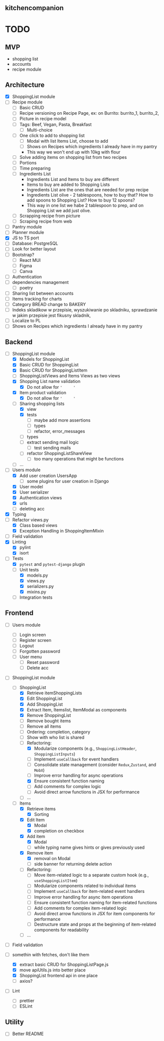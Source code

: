 ## kitchencompanion

# TODO

## MVP

- shopping list
- accounts
- recipe module

## Architecture

- [x] ShoppingList module
- [ ] Recipe module
  - [ ] Basic CRUD
  - [ ] Recipe versioning on Recipe Page, ex: on Burrito: burrito_1, burrito_2,
  - [ ] Picture in recipe model
  - [ ] Tags: Beef, Vegan, Pasta, Breakfast
    - [ ] Multi-choice
  - [ ] One click to add to shopping list
    - [ ] Modal with list Items List, choose to add
    - [ ] Shows on Recipes which ingredients I already have in my pantry
    - This way we won't end up with 10kg with flour
  - [ ] Solve adding items on shopping list from two recipes
  - [ ] Portions
  - [ ] Time preparing
  - [ ] Ingredients List
    - Ingredients List and Items to buy are different
    - Items to buy are added to Shopping Lists
    - Ingredients List are the ones that are needed for prep recipe
    - Ingredients List olive - 2 tablespoons, how to buy that? How to add spoons to Shopping List? How to buy 12 spoons?
    - This way in one list we habe 2 tablespoon to prep, and on Shopping List we add just olive.
  - [ ] Scrapping recipe from picture
  - [ ] Scraping recipe from web
- [ ] Pantry module
- [ ] Planner module
- [x] JS to TS port
- [ ] Database: PostgreSQL
- [ ] Look for better layout
- [ ] Bootstrap?
  - [ ] React MUI
  - [ ] Figma
  - [ ] Canva
- [ ] Authentication
- [ ] dependencies management
  - [ ] poetry
- [ ] Sharing list between accounts
- [ ] Items tracking for charts
- [ ] Category BREAD change to BAKERY
- [ ] Indeks skladikow w przepisie, wyszukiwanie po skladniku, sprawdzanie w jakim przepisie jest fikusny skladnik,
- [ ] Localize to PL
- [ ] Shows on Recipes which ingredients I already have in my pantry

## Backend

- [ ] ShoppingList module
  - [x] Models for ShoppingList
  - [x] Basic CRUD for ShoppingList
  - [x] Basic CRUD for ShoppingListItem
  - [ ] ShoppingListViews and Items Views as two views
  - [x] Shopping List name validation
    - [x] Do not allow for `'     '`
  - [x] Item product validation
    - [x] Do not allow for `'     '`
  - [ ] Sharing shopping lists
    - [x] view
    - [x] tests
      - [ ] maybe add more assertions
      - [ ] types
      - [ ] refactor, error_messages
    - [ ] types
    - [ ] extract sending mail logic
      - [ ] test sending mails
    - [ ] refactor ShoppingListShareView
      - [ ] too many operations that might be functions
  - [ ] ...
- [ ] Users module
  - [x] Add user creation UsersApp
    - [ ] some plugins for user creation in Django
  - [x] User model
  - [x] User serializer
  - [x] Authentication views
  - [x] urls
  - [ ] deleting acc
- [x] Typing
- [ ] Refactor views.py
  - [x] Class based views
  - [x] Exception Handling in ShoppingItemMixin
- [ ] Field validation
- [x] Linting
  - [x] pylint
  - [x] isort
- [ ] Tests
  - [x] `pytest` and `pytest-django` plugin
  - [ ] Unit tests
    - [x] models.py
    - [x] views.py
    - [x] serializers.py
    - [x] mixins.py
  - [ ] Integration tests

## Frontend

- [ ] Users module
  - [ ] Login screen
  - [ ] Register screen
  - [ ] Logout
  - [ ] Forgotten password
  - [ ] User menu
    - [ ] Reset password
    - [ ] Delete acc
- [ ] ShoppingList module

  - [ ] ShoppingList
    - [x] Retrieve itemShoppingLists
    - [x] Edit ShoppingList
    - [x] Add ShoppingList
    - [x] Extract Item, Itemslist, ItemModal as components
    - [x] Remove ShoppingList
    - [ ] Remove bought items
    - [ ] Remove all items
    - [ ] Ordering: completion, category
    - [ ] Show with who list is shared
    - [ ] Refactoring:
      - [x] Modularize components (e.g., `ShoppingListHeader`, `ShoppingListInputs`)
      - [ ] Implement `useCallback` for event handlers
      - [ ] Consolidate state management (consider `Redux`,`Zustand`, and `MobX`)
      - [ ] Improve error handling for async operations
      - [x] Ensure consistent function naming
      - [ ] Add comments for complex logic
      - [ ] Avoid direct arrow functions in JSX for performance
    - [ ] ...
  - [ ] Items
    - [x] Retrieve items
      - [x] Sorting
    - [x] Edit Item
      - [x] Modal
      - [x] completion on checkbox
    - [x] Add item
      - [x] Modal
      - [ ] while typing name gives hints or gives previously used
    - [x] Remove item
      - [x] removal on Modal
      - [ ] side banner for returning delete action
    - [ ] Refactoring:
      - [ ] Move item-related logic to a separate custom hook (e.g., `useShoppingListItem`)
      - [ ] Modularize components related to individual items
      - [ ] Implement `useCallback` for item-related event handlers
      - [ ] Improve error handling for async item operations
      - [ ] Ensure consistent function naming for item-related functions
      - [ ] Add comments for complex item-related logic
      - [ ] Avoid direct arrow functions in JSX for item components for performance
      - [ ] Destructure state and props at the beginning of item-related components for readability
    - [ ] ...

- [ ] Field validation
- [ ] somethin with fetches, don't like them
  - [x] extract basic CRUD for ShoppingListPage.js
  - [x] move apiUtils.js into better place
  - [x] ShoppingList frontend api in one place
  - [ ] axios?
- [ ] Lint

  - [ ] prettier
  - [ ] ESLint

## Utility

- [ ] Better README
